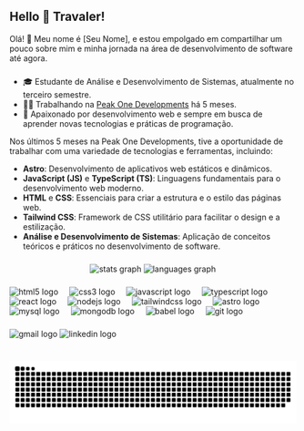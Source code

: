 <h2 align="left">Hello 👋 Travaler!</h2>
Olá! 👋 Meu nome é [Seu Nome], e estou empolgado em compartilhar um pouco sobre mim e minha jornada na área de desenvolvimento de software até agora.


###


- 🎓 Estudante de Análise e Desenvolvimento de Sistemas, atualmente no terceiro semestre.
- 👨‍💻 Trabalhando na [Peak One Developments](https://www.peakonedevelopments.com/) há 5 meses.
- 🚀 Apaixonado por desenvolvimento web e sempre em busca de aprender novas tecnologias e práticas de programação.
  
<p align="left">Nos últimos 5 meses na Peak One Developments, tive a oportunidade de trabalhar com uma variedade de tecnologias e ferramentas, incluindo:

- **Astro**: Desenvolvimento de aplicativos web estáticos e dinâmicos.
- **JavaScript (JS)** e **TypeScript (TS)**: Linguagens fundamentais para o desenvolvimento web moderno.
- **HTML** e **CSS**: Essenciais para criar a estrutura e o estilo das páginas web.
- **Tailwind CSS**: Framework de CSS utilitário para facilitar o design e a estilização.
- **Análise e Desenvolvimento de Sistemas**: Aplicação de conceitos teóricos e práticos no desenvolvimento de software.</p>

###

<div align="center">
  <img src="https://github-readme-stats.vercel.app/api?username=PedroCirotto&hide_title=false&hide_rank=false&show_icons=true&include_all_commits=true&count_private=true&disable_animations=false&theme=dracula&locale=en&hide_border=false" height="150" alt="stats graph"  />
  <img src="https://github-readme-stats.vercel.app/api/top-langs?username=PedroCirotto&locale=en&hide_title=false&layout=compact&card_width=320&langs_count=5&theme=dracula&hide_border=false" height="150" alt="languages graph"  />
</div>

###

<div align="left">
  <img src="https://cdn.jsdelivr.net/gh/devicons/devicon/icons/html5/html5-original.svg" height="30" alt="html5 logo"  />
  <img width="12" />
  <img src="https://cdn.jsdelivr.net/gh/devicons/devicon/icons/css3/css3-original.svg" height="30" alt="css3 logo"  />
  <img width="12" />
  <img src="https://cdn.jsdelivr.net/gh/devicons/devicon/icons/javascript/javascript-original.svg" height="30" alt="javascript logo"  />
  <img width="12" />
  <img src="https://cdn.jsdelivr.net/gh/devicons/devicon/icons/typescript/typescript-original.svg" height="30" alt="typescript logo"  />
  <img width="12" />
  <img src="https://cdn.jsdelivr.net/gh/devicons/devicon/icons/react/react-original.svg" height="30" alt="react logo"  />
  <img width="12" />
  <img src="https://cdn.jsdelivr.net/gh/devicons/devicon/icons/nodejs/nodejs-original.svg" height="30" alt="nodejs logo"  />
  <img width="12" />
  <img src="https://cdn.simpleicons.org/tailwindcss/06B6D4" height="30" alt="tailwindcss logo"  />
  <img width="12" />
  <img src="https://cdn.simpleicons.org/astro/FF5D01" height="30" alt="astro logo"  />
  <img width="12" />
  <img src="https://cdn.jsdelivr.net/gh/devicons/devicon/icons/mysql/mysql-original.svg" height="30" alt="mysql logo"  />
  <img width="12" />
  <img src="https://skillicons.dev/icons?i=mongodb" height="30" alt="mongodb logo"  />
  <img width="12" />
  <img src="https://cdn.jsdelivr.net/gh/devicons/devicon/icons/babel/babel-original.svg" height="30" alt="babel logo"  />
  <img width="12" />
  <img src="https://cdn.jsdelivr.net/gh/devicons/devicon/icons/git/git-original.svg" height="30" alt="git logo"  />
</div>

###

<div align="left">
  <img src="https://img.shields.io/static/v1?message=Gmail&logo=gmail&label=&color=D14836&logoColor=white&labelColor=&style=for-the-badge" height="35" alt="gmail logo"  />
  <img src="https://img.shields.io/static/v1?message=LinkedIn&logo=linkedin&label=&color=0077B5&logoColor=white&labelColor=&style=for-the-badge" height="35" alt="linkedin logo"  />
</div>

###

<br clear="both">

<img src="https://raw.githubusercontent.com/PedroCirotto/PedroCirotto/output/snake.svg" alt="Snake animation" />

###
